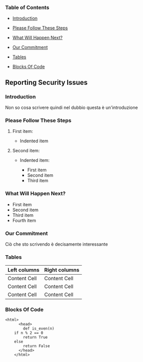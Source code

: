 ### Table of Contents
+ [Introduction](#introduction)
+ [Please Follow These Steps](#please-follow-these-steps)
+ [What Will Happen Next?](#what-will-happen-next)
+ [Our Commitment](#our-commitment)
+ [Tables](#tables)
+ [Blocks Of Code](#blocks-of-code)

  <!-- Vogliamo più tende -->
  
## Reporting Security Issues

### Introduction
Non so cosa scrivere quindi nel dubbio questa è un'introduzione

### Please Follow These Steps

1. First item:
   - Indented item
   
2. Second item:
   - Indented item:
     
     - First item
     - Second item
     - Third item

### What Will Happen Next?

  - First item
  - Second item
  - Third item
  - Fourth item

### Our Commitment
Ciò che sto scrivendo è decisamente interessante

### Tables

| Left columns  | Right columns |
| --------- | ------ |
| Content Cell  | Content Cell  |
| Content Cell  | Content Cell  |
| Content Cell  | Content Cell  |

### Blocks Of Code
```
<html>
      <head>
        def is_even(n)
    if n % 2 == 0
        return True
    else
        return False
      </head>
    </html>
```
